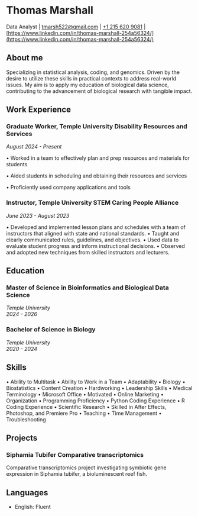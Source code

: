 # Thomas Marshall
Data Analyst
| [tmarsh522@gmail.com](tmarsh@gmail.com)
| [+1 215 620 9081](tel:+12156209081)
| [https://www.linkedin.com/in/thomas-marshall-254a56324/](https://www.linkedin.com/in/thomas-marshall-254a56324/)

## About me
Specializing in statistical analysis, coding, and genomics. Driven by the desire to utilize these skills in practical contexts to address real-world issues. My aim is to apply my education of biological data science, contributing to the advancement of biological research with tangible impact.

## Work Experience

### Graduate Worker, Temple University Disability Resources and Services
*August 2024 - Present*

•	Worked in a team to effectively plan and prep resources and materials for students

•	Aided students in scheduling and obtaining their resources and services

•	Proficiently used company applications and tools

### Instructor, Temple University STEM Caring People Alliance
*June 2023 - August 2023*

•	Developed and implemented lesson plans and schedules with a team of instructors that aligned with state and national standards.
•	Taught and clearly communicated rules, guidelines, and objectives.
•	Used data to evaluate student progress and inform instructional decisions.
•	Observed and adopted new techniques from skilled instructors and lecturers.

## Education

### Master of Science in Bioinformatics and Biological Data Science 
*Temple University*  
*2024 - 2026*

### Bachelor of Science in Biology
*Temple University*  
*2020 - 2024*

## Skills

•	Ability to Multitask
•	Ability to Work in a Team
•	Adaptability
•	Biology
•	Biostatistics
•	Content Creation
•	Hardworking
•	Leadership Skills
•	Medical Terminology
•	Microsoft Office
•	Motivated
•	Online Marketing
•	Organization
•	Programming Proficiency
•	Python Coding Experience
•	R Coding Experience
•	Scientific Research
•	Skilled in After Effects, Photoshop, and Premiere Pro
•	Teaching
•	Time Management
•	Troubleshooting

## Projects

### Siphamia Tubifer Comparative transcriptomics
Comparative transcriptomics project investigating symbiotic gene expression in Siphamia tubifer, a bioluminescent reef fish.

## Languages

- English: Fluent
